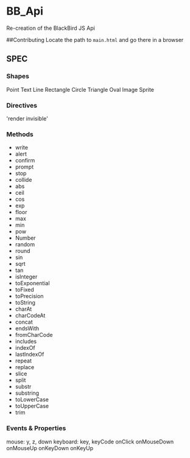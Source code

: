 # BB_Api
 Re-creation of the BlackBird JS Api

##Contributing
 Locate the path to `main.html` and go there in a browser

## SPEC

### Shapes
 Point
 Text
 Line
 Rectangle
 Circle
 Triangle
 Oval
 Image
 Sprite
 
### Directives
 'render invisible'

### Methods
 - write
 - alert
 - confirm
 - prompt
 - stop
 - collide
 - abs
 - ceil
 - cos
 - exp
 - floor
 - max
 - min
 - pow
 - Number
 - random
 - round
 - sin
 - sqrt
 - tan
 - isInteger
 - toExponential
 - toFixed
 - toPrecision
 - toString
 - charAt
 - charCodeAt
 - concat
 - endsWith
 - fromCharCode
 - includes
 - indexOf
 - lastIndexOf
 - repeat
 - replace
 - slice
 - split
 - substr
 - substring
 - toLowerCase
 - toUpperCase
 - trim

### Events & Properties
 mouse: y, z, down
 keyboard: key, keyCode
 onClick
 onMouseDown
 onMouseUp
 onKeyDown
 onKeyUp
